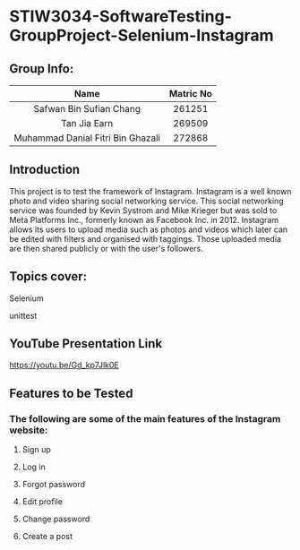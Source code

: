 # STIW3034-SoftwareTesting-GroupProject-Selenium-Instagram

## Group Info:

|Name| Matric No |
| :---: | :---: | 
|Safwan Bin Sufian Chang|  261251|
|Tan Jia Earn|  269509   |  
|Muhammad Danial Fitri Bin Ghazali|  272868|

## Introduction
This project is to test the framework of Instagram. Instagram is a well known photo and video sharing social networking service. This social networking service was founded by Kevin Systrom and Mike Krieger but was sold to Meta Platforms Inc., formerly known as Facebook Inc. in 2012. Instagram allows its users  to upload media such as photos and videos which later can be edited with filters and organised with taggings. Those uploaded media are then shared publicly or with the user's followers.

## Topics cover:
Selenium

unittest

## YouTube Presentation Link
https://youtu.be/Gd_kp7Jlk0E

## Features to be Tested 
### The following are some of the main features of the Instagram website:
1. Sign up

2. Log in

3. Forgot password

4. Edit profile

5. Change password

6. Create a post 

